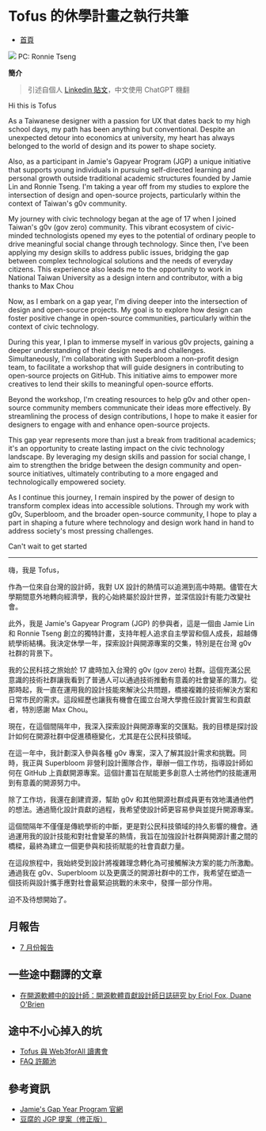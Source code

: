 # Tofus 的休學計畫之執行共筆

- [首頁](https://g0v.hackmd.io/@tofus/gapyear)

![](https://s3-ap-northeast-1.amazonaws.com/g0v-hackmd-images/uploads/upload_5f7077f1314e999c3cee86f9ea71d9c6.JPG)
PC: Ronnie Tseng

**簡介**
> 引述自個人 [Linkedin 貼文](https://www.linkedin.com/posts/terry-wang-7719111a9_as-a-taiwanese-designer-with-a-passion-for-activity-7222212238315593728-Nz1f?utm_source=share&utm_medium=member_desktop)，中文使用 ChatGPT 機翻

Hi this is Tofus

As a Taiwanese designer with a passion for UX that dates back to my high school days, my path has been anything but conventional. Despite an unexpected detour into economics at university, my heart has always belonged to the world of design and its power to shape society.

Also, as a participant in Jamie's Gapyear Program (JGP) a unique initiative that supports young individuals in pursuing self-directed learning and personal growth outside traditional academic structures founded by Jamie Lin and Ronnie Tseng. I'm taking a year off from my studies to explore the intersection of design and open-source projects, particularly within the context of Taiwan's g0v community.

My journey with civic technology began at the age of 17 when I joined Taiwan's g0v (gov zero) community. This vibrant ecosystem of civic-minded technologists opened my eyes to the potential of ordinary people to drive meaningful social change through technology. Since then, I've been applying my design skills to address public issues, bridging the gap between complex technological solutions and the needs of everyday citizens. This experience also leads me to the opportunity to work in National Taiwan University as a design intern and contributor, with a big thanks to Max Chou 

Now, as I embark on a gap year, I'm diving deeper into the intersection of design and open-source projects. My goal is to explore how design can foster positive change in open-source communities, particularly within the context of civic technology.

During this year, I plan to immerse myself in various g0v projects, gaining a deeper understanding of their design needs and challenges. Simultaneously, I'm collaborating with Superbloom a non-profit design team, to facilitate a workshop that will guide designers in contributing to open-source projects on GitHub. This initiative aims to empower more creatives to lend their skills to meaningful open-source efforts.

Beyond the workshop, I'm creating resources to help g0v and other open-source community members communicate their ideas more effectively. By streamlining the process of design contributions, I hope to make it easier for designers to engage with and enhance open-source projects.

This gap year represents more than just a break from traditional academics; it's an opportunity to create lasting impact on the civic technology landscape. By leveraging my design skills and passion for social change, I aim to strengthen the bridge between the design community and open-source initiatives, ultimately contributing to a more engaged and technologically empowered society.

As I continue this journey, I remain inspired by the power of design to transform complex ideas into accessible solutions. Through my work with g0v, Superbloom, and the broader open-source community, I hope to play a part in shaping a future where technology and design work hand in hand to address society's most pressing challenges.

Can't wait to get started

---

嗨，我是 Tofus，

作為一位來自台灣的設計師，我對 UX 設計的熱情可以追溯到高中時期。儘管在大學期間意外地轉向經濟學，我的心始終屬於設計世界，並深信設計有能力改變社會。

此外，我是 Jamie's Gapyear Program (JGP) 的參與者，這是一個由 Jamie Lin 和 Ronnie Tseng 創立的獨特計畫，支持年輕人追求自主學習和個人成長，超越傳統學術結構。我決定休學一年，探索設計與開源專案的交集，特別是在台灣 g0v 社群的背景下。

我的公民科技之旅始於 17 歲時加入台灣的 g0v (gov zero) 社群。這個充滿公民意識的技術社群讓我看到了普通人可以通過技術推動有意義的社會變革的潛力。從那時起，我一直在運用我的設計技能來解決公共問題，橋接複雜的技術解決方案和日常市民的需求。這段經歷也讓我有機會在國立台灣大學擔任設計實習生和貢獻者，特別感謝 Max Chou。

現在，在這個間隔年中，我深入探索設計與開源專案的交匯點。我的目標是探討設計如何在開源社群中促進積極變化，尤其是在公民科技領域。

在這一年中，我計劃深入參與各種 g0v 專案，深入了解其設計需求和挑戰。同時，我正與 Superbloom 非營利設計團隊合作，舉辦一個工作坊，指導設計師如何在 GitHub 上貢獻開源專案。這個計畫旨在賦能更多創意人士將他們的技能運用到有意義的開源努力中。

除了工作坊，我還在創建資源，幫助 g0v 和其他開源社群成員更有效地溝通他們的想法。通過簡化設計貢獻的過程，我希望使設計師更容易參與並提升開源專案。

這個間隔年不僅僅是傳統學術的中斷，更是對公民科技領域的持久影響的機會。通過運用我的設計技能和對社會變革的熱情，我旨在加強設計社群與開源計畫之間的橋樑，最終為建立一個更參與和技術賦能的社會貢獻力量。

在這段旅程中，我始終受到設計將複雜理念轉化為可接觸解決方案的能力所激勵。通過我在 g0v、Superbloom 以及更廣泛的開源社群中的工作，我希望在塑造一個技術與設計攜手應對社會最緊迫挑戰的未來中，發揮一部分作用。

迫不及待想開始了。

## 月報告
- [7 月份報告](/7C05nOMbSkul2q0u27AUQA)

## 一些途中翻譯的文章
- [在開源軟體中的設計師：開源軟體貢獻設計師日誌研究 by Eriol Fox, Duane O'Brien](https://g0v.hackmd.io/@tofus/designer-oss-daily)

## 途中不小心掉入的坑
- [Tofus 與 Web3forAll 讀書會](https://g0v.hackmd.io/@tofus/web3forall)
- [FAQ 許願池](/V7BeOzDmTYyiJ41jrQTURQ)


## 參考資訊
- [Jamie's Gap Year Program 官網](https://gapyear.tw)
- [豆腐的 JGP 提案（修正版）](/4wCAwa80SDK6ZNXxJtPMpg)

